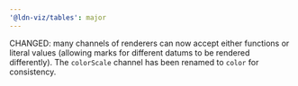 ```yaml
---
'@ldn-viz/tables': major
---
```


CHANGED: many channels of renderers can now accept either functions or literal values (allowing marks for different datums to be rendered differently). The `colorScale` channel has been renamed to `color` for consistency.
